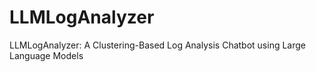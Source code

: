 # LLMLogAnalyzer
LLMLogAnalyzer: A Clustering-Based Log Analysis Chatbot using Large Language Models
